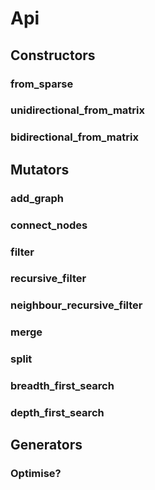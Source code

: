 
# Api

## Constructors

### from_sparse

### unidirectional_from_matrix

### bidirectional_from_matrix

## Mutators

### add_graph

### connect_nodes

### filter

### recursive_filter

### neighbour_recursive_filter

### merge

### split

### breadth_first_search

### depth_first_search

## Generators

### Optimise?

